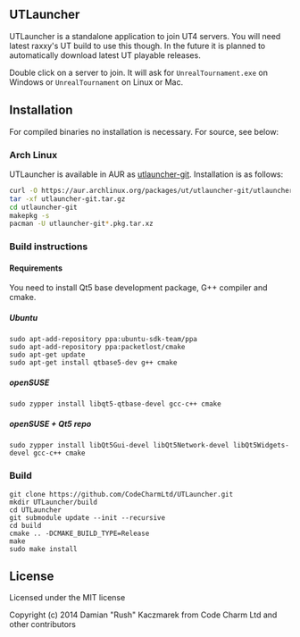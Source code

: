 ## UTLauncher

UTLauncher is a standalone application to join UT4 servers. You will need latest raxxy's UT build to use this though.
In the future it is planned to automatically download latest UT playable releases.

Double click on a server to join. It will ask for `UnrealTournament.exe` on Windows or `UnrealTournament` on Linux or Mac.

## Installation

For compiled binaries no installation is necessary. For source, see below:

### Arch Linux

UTLauncher is available in AUR as [utlauncher-git](https://aur.archlinux.org/packages/utlauncher-git/).  Installation is as follows:

```bash
curl -O https://aur.archlinux.org/packages/ut/utlauncher-git/utlauncher-git.tar.gz
tar -xf utlauncher-git.tar.gz
cd utlauncher-git
makepkg -s
pacman -U utlauncher-git*.pkg.tar.xz
```

### Build instructions

#### Requirements
You need to install Qt5 base development package, G++ compiler and cmake.

##### Ubuntu
```
sudo apt-add-repository ppa:ubuntu-sdk-team/ppa
sudo apt-add-repository ppa:packetlost/cmake
sudo apt-get update
sudo apt-get install qtbase5-dev g++ cmake
```
##### openSUSE
`sudo zypper install libqt5-qtbase-devel gcc-c++ cmake`
##### openSUSE + Qt5 repo
`sudo zypper install libQt5Gui-devel libQt5Network-devel libQt5Widgets-devel gcc-c++ cmake`

### Build 
```
git clone https://github.com/CodeCharmLtd/UTLauncher.git
mkdir UTLauncher/build
cd UTLauncher
git submodule update --init --recursive
cd build
cmake .. -DCMAKE_BUILD_TYPE=Release
make
sudo make install
```

## License
Licensed under the MIT license

Copyright (c) 2014 Damian "Rush" Kaczmarek
from Code Charm Ltd
and other contributors

